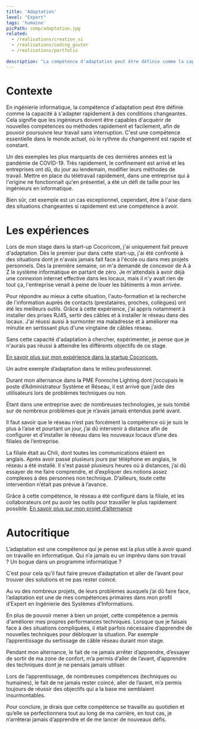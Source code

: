 ```yaml
---
title: 'Adaptation'
level: "Expert"
tags: 'humaine'
picPath: comp/adaptation.jpg
related:
  - /realisations/creation_si
  - /realisations/coding_gouter
  - /realisations/portfolio
  
description: "La compétence d'adaptation peut être définie comme la capacité à s'adapter rapidement à des conditions changeantes. Le but est d'être capable d'apprendre de nouvelles compétences ou méthodes rapidement et facilement."
---
```


# Contexte

En ingénierie informatique, la compétence d'adaptation peut être définie comme la capacité à s'adapter rapidement à des conditions changeantes. Cela signifie que les ingénieurs doivent être capables d'acquérir de nouvelles compétences ou méthodes rapidement et facilement, afin de pouvoir poursuivre leur travail sans interruption. C'est une compétence essentielle dans le monde actuel, où le rythme du changement est rapide et constant.

Un des exemples les plus marquants de ces dernières années est la pandémie de COVID-19. Très rapidement, le confinement est arrivé et les entreprises ont dû, du jour au lendemain, modifier leurs méthodes de travail. Mettre en place du télétravail rapidement, dans une entreprise qui à l'origine ne fonctionnait qu'en présentiel, a été un défi de taille pour les ingénieurs en informatique.

Bien sûr, cet exemple est un cas exceptionnel, cependant, être à l'aise dans des situations changeantes si rapidement est une compétence à avoir.

# Les expériences

Lors de mon stage dans la start-up Cocoricom, j'ai uniquement fait preuve d'adaptation. Dès le premier jour dans cette start-up, j'ai été confronté à des situations dont je n'avais jamais fait face à l'école ou dans mes projets personnels. Dès la première semaine, on m'a demandé de concevoir de A à Z le système informatique en partant de zéro. Je m'attendais à avoir déjà une connexion internet effective dans les locaux, mais il n'y avait rien de tout ça, l'entreprise venait à peine de louer les bâtiments à mon arrivée.

Pour répondre au mieux à cette situation, l'auto-formation et la recherche de l'information auprès de contacts (prestataires, proches, collègues) ont été les meilleurs outils. Grâce à cette expérience, j'ai appris notamment à installer des prises RJ45, sertir des câbles et à installer le réseau dans des locaux. J'ai réussi aussi à surmonter ma maladresse et à améliorer ma minutie en sertissant plus d'une vingtaine de câbles réseau.

Sans cette capacité d'adaptation à chercher, expérimenter, je pense que je n'aurais pas réussi à atteindre les différents objectifs de ce stage.

[En savoir plus sur mon expérience dans la startup Cocoricom.](/realisations/creation_si)

Un autre exemple d’adaptation dans le milieu professionnel.

Durant mon alternance dans la PME Fonroche Lighting dont j’occupais le poste d’Administrateur Système et Réseau, il est arrivé que j’aide des utilisateurs lors de problèmes techniques ou non.

Étant dans une entreprise avec de nombreuses technologies, je suis tombé sur de nombreux problèmes que je n’avais jamais entendus parlé avant.

Il faut savoir que le réseau n’est pas forcément la compétence où je suis le plus à l’aise et pourtant un jour, j’ai dû intervenir à distance afin de configurer et d'installer le réseau dans les nouveaux locaux d’une des filiales de l’entreprise.

La filiale était au Chili, dont toutes les communications étaient en anglais. Après avoir passé plusieurs jours par téléphone en anglais, le réseau a été installé. Il s'est passé plusieurs heures où à distances, j’ai dû essayer de me faire comprendre, et d’expliquer des notions assez complexes à des personnes non technique. D’ailleurs, toute cette intervention n’était pas prévue à l’avance.

Grâce à cette compétence, le réseau a été configuré dans la filiale, et les collaborateurs ont pu avoir les outils pour travailler le plus rapidement possible.
[En savoir plus sur mon projet d’alternance](/realisations/amelioration_si)

# Autocritique

L’adaptation est une compétence qui je pense est la plus utile à avoir quand on travaille en informatique. Qui n’a jamais eu un imprévu dans son travail ? Un bogue dans un programme informatique ?

C’est pour cela qu’il faut faire preuve d’adaptation et aller de l’avant pour trouver des solutions et ne pas rester coincé.

Au vu des nombreux projets, de leurs problèmes auxquels j’ai dû faire face, l’adaptation est une de mes compétences primaires dans mon profil d’Expert en Ingénierie des Systèmes d’Informations.

En plus de pouvoir mener à bien un projet, cette compétence a permis d'améliorer mes propres performances techniques. Lorsque que je faisais face à des situations compliquées, il était parfois nécessaire d’apprendre de nouvelles techniques pour débloquer la situation. Par exemple l’apprentissage du sertissage de câble réseau durant mon stage.

Pendant mon alternance, le fait de ne jamais arrêter d’apprendre, d’essayer de sortir de ma zone de confort, m’a permis d’aller de l’avant, d’apprendre des techniques dont je ne pensais jamais utiliser.

Lors de l’apprentissage, de nombreuses compétences (techniques ou humaines), le fait de ne jamais rester coincé, aller de l’avant, m’a permis toujours de réussir des objectifs qui a la base me semblaient insurmontables.

Pour conclure, je dirais que cette compétence se travaille au quotidien et qu’elle se perfectionnera tout au long de ma carrière, en tout cas, je n’arrêterai jamais d’apprendre et de me lancer de nouveaux défis.